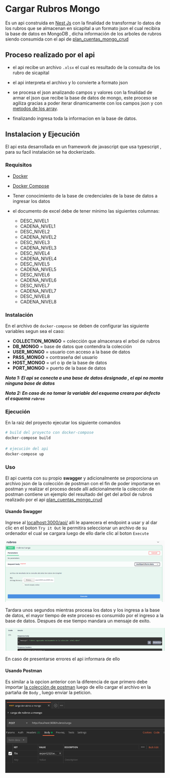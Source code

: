 # Cargar Rubros Mongo

Es un api construida en [Nest Js](https://nestjs.com/) con la finalidad de transformar lo datos de los rubros que se almacenan en sicapital a un formato json el cual recibira la base de datos en MongoDB , dicha información de los arboles de rubros siendo consumida con el api de [plan_cuentas_mongo_crud](https://github.com/udistrital/plan_cuentas_mongo_crud)

## Proceso realizado por el api

- el api recibe un archivo `.xlsx` el cual es resultado de la consulta de los rubro de sicapital

- el api interpreta el archivo y lo convierte a formato json

- se procesa el json analizando campos y valores con la finalidad de armar el json que recibe la base de datos de mongo, este proceso se agiliza gracias a poder iterar dinamicamente con los campos json y con [metodos de los array](https://javascript.info/array-methods).

- finalizando ingresa toda la informacion en la base de datos.

## Instalacion y Ejecución

El api esta desarrollada en un framework de javascript que usa typescript , para su facil instalación se ha dockerizado.

### Requisitos

- [Docker](https://www.docker.com/)
- [Docker Compose](https://docs.docker.com/compose/)
- Tener conocimiento de la base de credenciales de la base de datos a ingresar los datos

- el documento de excel debe de tener minimo las siguientes columnas:
  - DESC_NIVEL1
  - CADENA_NIVEL1
  - DESC_NIVEL2
  - CADENA_NIVEL2
  - DESC_NIVEL3
  - CADENA_NIVEL3
  - DESC_NIVEL4
  - CADENA_NIVEL4
  - DESC_NIVEL5
  - CADENA_NIVEL5
  - DESC_NIVEL6
  - CADENA_NIVEL6
  - DESC_NIVEL7
  - CADENA_NIVEL7
  - DESC_NIVEL8
  - CADENA_NIVEL8

### Instalación

En el archivo de `docker-compose` se deben de configurar las siguiente variables segun sea el caso:

- **COLLECTION_MONGO** = colección que almacenara el arbol de rubros
- **DB_MONGO** = base de datos que contendra la colección
- **USER_MONGO** = usuario con acceso a la base de datos
- **PASS_MONGO** = contraseña del usuario
- **HOST_MONGO** = url o ip de la base de datos
- **PORT_MONGO** = puerto de la base de datos

**_Nota 1: El api se conecta a una base de datos designada , el api no monta ninguna base de datos_**

**_Nota 2: En caso de no tomar la variable del esquema creara por defecto el esquema `rubros`_**

### Ejecución

En la raiz del proyecto ejecutar los siguiente comandos

```bash
# build del proyecto con docker-compose
docker-compose build

# ejecución del api
docker-compose up
```

### Uso

El api cuenta con su propio **swagger** y adicionalmente se proporciona un archivo json de la colección de postman con el fin de poder importarse en postman y realizar el proceso desde allí adicionalmente la colección de postman contiene un ejemplo del resultado del get del arbol de rubros realizado por el api [plan_cuentas_mongo_crud](https://github.com/udistrital/plan_cuentas_mongo_crud)

#### Usando Swagger

Ingrese al [localhost:3000/api/](http://localhost:3000/api/) alli le aparecera el endpoint a usar y al dar clic en el boton `Try it Out` le permitira seleccionar un archivo de su ordenador el cual se cargara luego de ello darle clic al boton `Execute`

![imagen de peticion por swagger](./documentacion/rubros_swagger1.png)

Tardara unos segundos mientras procesa los datos y los ingresa a la base de datos, el mayor tiempo de este proceso es consumido por el ingreso a la base de datos. Despues de ese tiempo mandara un mensaje de exito.

![imagen de peticion por swagger](./documentacion/rubros_swagger2.png)

En caso de presentarse errores el api informara de ello

#### Usando Postman

Es similar a la opcion anterior con la diferencia de que primero debe importar [la colección de postman](./documentacion/Rubros_udistrital.postman_collection.json) luego de ello cargar el archivo en la partaña de `Body` , luego enviar la peticion.

![imagen de peticion por swagger](./documentacion/rubros_postman.png)
